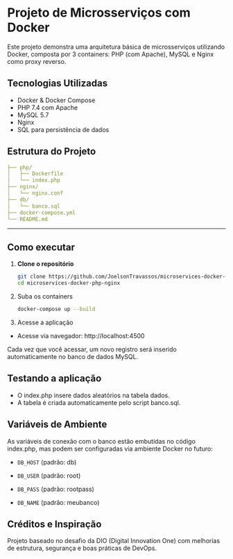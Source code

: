 # Projeto de Microsserviços com Docker

Este projeto demonstra uma arquitetura básica de microsserviços utilizando Docker, composta por 3 containers: PHP (com Apache), MySQL e Nginx como proxy reverso.

## Tecnologias Utilizadas

- Docker & Docker Compose
- PHP 7.4 com Apache
- MySQL 5.7
- Nginx
- SQL para persistência de dados

## Estrutura do Projeto

```yaml
├── php/
│   ├── Dockerfile 
│   └── index.php 
├── nginx/ 
│   └── nginx.conf 
├── db/ 
│   └── banco.sql 
├── docker-compose.yml
└── README.md

```
---

## Como executar

1. **Clone o repositório**
   ```bash
   git clone https://github.com/JoelsonTravassos/microservices-docker-php-nginx.git
   cd microservices-docker-php-nginx
    ```
2. Suba os containers
    ```bash
    docker-compose up --build
    ```

3. Acesse a aplicação
- Acesse via navegador: http://localhost:4500

Cada vez que você acessar, um novo registro será inserido automaticamente no banco de dados MySQL.


## Testando a aplicação

- O index.php insere dados aleatórios na tabela dados.
- A tabela é criada automaticamente pelo script banco.sql.


## Variáveis de Ambiente
As variáveis de conexão com o banco estão embutidas no código index.php, mas podem ser configuradas via ambiente Docker no futuro:

- `DB_HOST` (padrão: db)

- `DB_USER` (padrão: root)

- `DB_PASS` (padrão: rootpass)

- `DB_NAME` (padrão: meubanco)

## Créditos e Inspiração
Projeto baseado no desafio da DIO (Digital Innovation One) com melhorias de estrutura, segurança e boas práticas de DevOps.